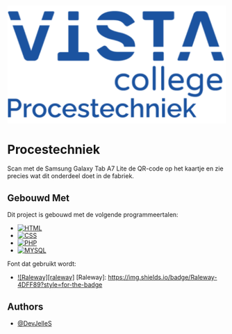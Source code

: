 ![Logo](images/logo.png)

# Procestechniek

Scan met de Samsung Galaxy Tab A7 Lite de QR-code op het kaartje
en zie precies wat dit onderdeel doet in de fabriek.

## Gebouwd Met

Dit project is gebouwd met de volgende programmeertalen:

- [![HTML][html]](https://developer.mozilla.org/en-US/docs/Web/HTML)
- [![CSS][css]](https://developer.mozilla.org/en-US/docs/Web/CSS)
- [![PHP][php]](https://www.php.net/manual/en/)
- [![MYSQL][mysql]](https://docs.oracle.com/en-us/iaas/mysql-database/doc/getting-started.html)

[html]: https://img.shields.io/badge/HTML-E44D26?style=for-the-badge
[css]: https://img.shields.io/badge/CSS-264DE4?style=for-the-badge
[php]: https://img.shields.io/badge/PHP-777BB3?style=for-the-badge
[mysql]: https://img.shields.io/badge/MYSQL-E48E00?style=for-the-badge

Font dat gebruikt wordt:

- [![Raleway][raleway]](https://fonts.google.com/specimen/Raleway?query=raleway)
  [Raleway]: https://img.shields.io/badge/Raleway-4DFF89?style=for-the-badge

## Authors

- [@DevJelleS](https://github.com/DevJelleS)
